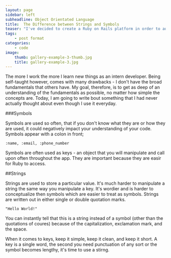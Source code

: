 ```yaml
---
layout: page
sidebar: left
subheadline: Object Orientated Language
title:  The Difference between Strings and Symbols
teaser: "I've decided to create a Ruby on Rails platform in order to automate soem business I have during the school year.  Instead of hiring managers and editors, it is much easier for me (and good practice) to instead create a Rails app that will make the process much easier and much less painless - not to mention cost effective. With a push of a button, I can have users submit necessary forms, contact information, subscribe to a newslist, have the submissions appear on the admin panel and delegate submissions to certain individuals to create the prodcut based on the submission's attributes. "
tags:
    - post format
categories:
    - code
image:
    thumb: gallery-example-3-thumb.jpg
    title: gallery-example-3.jpg
---
```



The more I work the more I learn new things as an intern developer. Being self-taught however, comes with many drawbacks - I don't have the broad fundamentals that others have. My goal, therefore, is to get as deep of an understanding of the fundamentals as possible, no matter how simple the concepts are. Today, I am going to write bout something that I had never actually thought about even though I use it everyday.

###Symbols

Symbols are used so often, that if you don't know what they are or how they are used, it could negatively impact your understanding of your code. Symbols appear with a colon in front;

` :name, :email, :phone_number `

Symbols are often used as keys - an object that you will manipulate and call upon often throughout the app. They are important because they are easir for Ruby to access.

##Strings

Strings are used to store a particular value. It's much harder to manipulate a string the same way you manipulate a key. It's wordier and is harder to conceptualize then symbols which are easier to treat as symbols. Strings are written out in either single or double quotation marks.

`"Hello World!"`

You can instantly tell that this is a string instead of a symbol (other than the quotations of coures) because of the capitalization, exclamation mark, and the space.

When it comes to keys, keep it simple, keep it clean, and keep it short. A key is a single word, the second you need punctuation of any sort or the symbol becomes lengthy, it's time to use a stirng.



